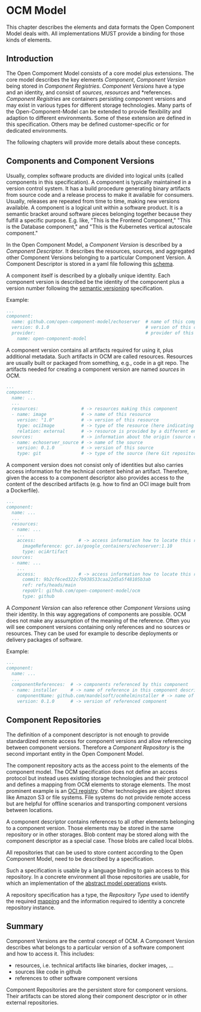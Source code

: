 # OCM Model

This chapter describes the elements and data formats the Open Component Model deals with. All implementations MUST provide a binding for those kinds of elements.

## Introduction

The Open Compoment Model consists of a core model plus extensions. The core model describes the key elements *Component*, *Component Version* being stored in *Component Registries*. *Component Versions* have a type and an identity, and consist of *sources*, *resources* and *references. *Component Registries* are containers persisting component versions and may exist in various types for different storage technologies. Many parts of the Open-Component-Model can be extended to provide flexibility and adaption to different environments. Some of these extension are defined in this specification. Others may be defined customer-specific or for dedicated environments.

The following chapters will provide more details about these concepts.


## Components and Component Versions

Usually, complex software products are divided into logical units (called components in this specification). A component is typically maintained in a version control system. It has a build procedure generating binary artifacts from source code and a release process to make it available for consumers. Usually, releases are repeated from time to time, making new versions available. A component is a logical unit within a software product. It is a semantic bracket around software pieces belonging together because they fulfill a specific purpose. E.g. like, "This is the Frontend Component," "This is the Database component," and "This is the Kubernetes vertical autoscale component."

In the Open Component Model, a *Component Version* is described by a *Component Descriptor*. It describes the resources, sources, and aggregated other Component Versions belonging to a particular Component Version. A Component Descriptor is stored in a yaml file following this [schema](https://github.com/open-component-model/ocm/blob/main/resources/component-descriptor-ocm-v3-schema.yaml).

A component itself is described by a globally unique identity. Each component version is described be the identity of the component plus a version number following the [semantic versioning](https://semver.org) specification.

Example:

```yaml
...
component:
  name: github.com/open-component-model/echoserver  # name of this component
  version: 0.1.0                                    # version of this component
  provider:                                         # provider of this component
    name: open-component-model
```

A component version contains all artifacts required for using it, plus additional metadata. Such artifacts in OCM are called resources. Resources are usually built or packaged from something, e.g., code in a git repo. The artifacts needed for creating a component version are named *sources* in OCM.

```yaml
...
component:
  name: ...
  ...
  resources:                # -> resources making this component
  - name: image             # -> name of this resource
    version: "1.0"          # -> version of this resource
    type: ociImage          # -> type of the resource (here indicating a container image)
    relation: external      # -> resource is provided by a different entity than the component
  sources:                  # -> information about the origin (source code) of this component
  - name: echoserver_source # -> name of the source
    version: 0.1.0          # -> version of this source
    type: git               # -> type of the source (here Git repository)
```

A component version does not consist only of identities but also carries access information for the technical content behind an artifact. Therefore, given the access to a component descriptor also provides access to the content of the described artifacts (e.g. how to find an OCI image built from a Dockerfile).

```yaml
...
component:
  name: ...
  ...
  resources:
  - name: ...
    ...
    access:                # -> access information how to locate this resource
      imageReference: gcr.io/google_containers/echoserver:1.10
      type: ociArtifact
  sources:
  - name: ...
    ...
    access:                # -> access information how to locate this resource
      commit: 9b2cf6ced322c7b938533caa22d5a5f48105b3ab
      ref: refs/heads/main
      repoUrl: github.com/open-component-model/ocm
      type: github
```

A *Component Version* can also reference other *Component Versions* using their identity. In this way aggregations of components are possible. OCM does not make any assumption of the meaning of the reference. Often you will see component versions containing only references and no sources or resources. They can be used for example to describe deployments or delivery packages of software.

Example:

```yaml
...
component:
  name: ...
  ...
  componentReferences:  # -> components referenced by this component
  - name: installer     # -> name of reference in this component descriptor
    componentName: github.com/mandelsoft/ocmhelminstaller # -> name of referenced component
    version: 0.1.0      # -> version of referenced component
```

## Component Repositories

The definition of a component descriptor is not enough to provide standardized remote access for component versions and allow referencing between component versions. Therefore a *Component Repository* is the second important entity in the Open Component Model.

The component repository acts as the access point to the elements of the component model. The OCM specification does not define an access protocol but instead uses existing storage technologies and their protocol and defines a mapping from OCM elements to storage elements. The most prominent example is an [OCI registry](https://github.com/opencontainers/distribution-spec/blob/main/spec.md). Other technologies are object stores like Amazon S3 or file systems. File systems do not provide remote access but are helpful for offline scenarios and transporting component versions between locations.

A component descriptor contains references to all other elements belonging to a component version. Those elements may be stored in the same repository or in other storages. Blob content may be stored along with the component descriptor as a special case. Those blobs are called local blobs.

All repositories that can be used to store content according to the Open Component Model, need to be described by a specification.

Such a specification is usable by a language binding to gain access to this repository.
In a concrete environment all those repositories are usable, for which an
implementation of the [abstract model operations](../03-persistence/01-operations.md) exists.

A repository specification has a type, the *Repository Type*
used to identify the required [mapping](../03-persistence/02-mappings.md)
and the information required to identity a concrete repository instance.

## Summary

Component Versions are the central concept of OCM. A Component Version describes what belongs to a particular version of a software component and how to access it. This includes:

* resources, i.e. technical artifacts like binaries, docker images, ...
* sources like code in github
* references to other software component versions

Component Repositories are the persistent store for component versions. Their artifacts can be stored along their component descriptor or in other external repositories.
